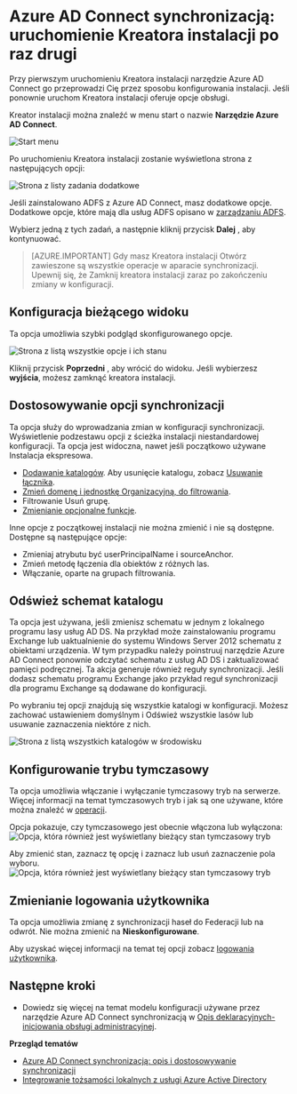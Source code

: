 <properties
    pageTitle="Azure AD Connect synchronizacją: uruchomienie Kreatora instalacji po raz drugi | Microsoft Azure"
    description="W tym miejscu wyjaśniono, działania Kreatora instalacji na drugim uruchomieniu go."
    keywords="Kreator instalacji narzędzie Azure AD Connect umożliwia skonfigurowanie ustawień konserwacji uruchomienia po raz drugi"
    services="active-directory"
    documentationCenter=""
    authors="andkjell"
    manager="femila"
    editor=""/>

<tags
    ms.service="active-directory"
    ms.workload="identity"
    ms.tgt_pltfrm="na"
    ms.devlang="na"
    ms.topic="article"
    ms.date="08/31/2016"
    ms.author="billmath"/>


# <a name="azure-ad-connect-sync-running-the-installation-wizard-a-second-time"></a>Azure AD Connect synchronizacją: uruchomienie Kreatora instalacji po raz drugi
Przy pierwszym uruchomieniu Kreatora instalacji narzędzie Azure AD Connect go przeprowadzi Cię przez sposobu konfigurowania instalacji. Jeśli ponownie uruchom Kreatora instalacji oferuje opcje obsługi.

Kreator instalacji można znaleźć w menu start o nazwie **Narzędzie Azure AD Connect**.

![Start menu](./media/active-directory-aadconnectsync-installation-wizard/startmenu.png)

Po uruchomieniu Kreatora instalacji zostanie wyświetlona strona z następujących opcji:

![Strona z listy zadania dodatkowe](./media/active-directory-aadconnectsync-installation-wizard/additionaltasks.png)

Jeśli zainstalowano ADFS z Azure AD Connect, masz dodatkowe opcje. Dodatkowe opcje, które mają dla usług ADFS opisano w [zarządzaniu ADFS](active-directory-aadconnect-federation-management.md#ad-fs-management).

Wybierz jedną z tych zadań, a następnie kliknij przycisk **Dalej** , aby kontynuować.

> [AZURE.IMPORTANT] Gdy masz Kreatora instalacji Otwórz zawieszone są wszystkie operacje w aparacie synchronizacji. Upewnij się, że Zamknij kreatora instalacji zaraz po zakończeniu zmiany w konfiguracji.

## <a name="view-current-configuration"></a>Konfiguracja bieżącego widoku
Ta opcja umożliwia szybki podgląd skonfigurowanego opcje.

![Strona z listą wszystkie opcje i ich stanu](./media/active-directory-aadconnectsync-installation-wizard/viewconfig.png)

Kliknij przycisk **Poprzedni** , aby wrócić do widoku. Jeśli wybierzesz **wyjścia**, możesz zamknąć kreatora instalacji.

## <a name="customize-synchronization-options"></a>Dostosowywanie opcji synchronizacji
Ta opcja służy do wprowadzania zmian w konfiguracji synchronizacji. Wyświetlenie podzestawu opcji z ścieżka instalacji niestandardowej konfiguracji. Ta opcja jest widoczna, nawet jeśli początkowo używane Instalacja ekspresowa.

- [Dodawanie katalogów](active-directory-aadconnect-get-started-custom.md#connect-your-directories). Aby usunięcie katalogu, zobacz [Usuwanie łącznika](active-directory-aadconnectsync-service-manager-ui-connectors.md#delete).
- [Zmień domenę i jednostkę Organizacyjną, do filtrowania](active-directory-aadconnect-get-started-custom.md#domain-and-ou-filtering).
- Filtrowanie Usuń grupę.
- [Zmienianie opcjonalne funkcje](active-directory-aadconnect-get-started-custom.md#optional-features).

Inne opcje z początkowej instalacji nie można zmienić i nie są dostępne. Dostępne są następujące opcje:

- Zmieniaj atrybutu być userPrincipalName i sourceAnchor.
- Zmień metodę łączenia dla obiektów z różnych las.
- Włączanie, oparte na grupach filtrowania.

## <a name="refresh-directory-schema"></a>Odśwież schemat katalogu
Ta opcja jest używana, jeśli zmienisz schematu w jednym z lokalnego programu lasy usług AD DS. Na przykład może zainstalowaniu programu Exchange lub uaktualnienie do systemu Windows Server 2012 schematu z obiektami urządzenia. W tym przypadku należy poinstruuj narzędzie Azure AD Connect ponownie odczytać schematu z usług AD DS i zaktualizować pamięci podręcznej. Ta akcja generuje również reguły synchronizacji. Jeśli dodasz schematu programu Exchange jako przykład reguł synchronizacji dla programu Exchange są dodawane do konfiguracji.

Po wybraniu tej opcji znajdują się wszystkie katalogi w konfiguracji. Możesz zachować ustawieniem domyślnym i Odśwież wszystkie lasów lub usuwanie zaznaczenia niektóre z nich.

![Strona z listą wszystkich katalogów w środowisku](./media/active-directory-aadconnectsync-installation-wizard/refreshschema.png)

## <a name="configure-staging-mode"></a>Konfigurowanie trybu tymczasowy
Ta opcja umożliwia włączanie i wyłączanie tymczasowy tryb na serwerze. Więcej informacji na temat tymczasowych tryb i jak są one używane, które można znaleźć w [operacji](active-directory-aadconnectsync-operations.md#staging-mode).

Opcja pokazuje, czy tymczasowego jest obecnie włączona lub wyłączona:  
![Opcja, która również jest wyświetlany bieżący stan tymczasowy tryb](./media/active-directory-aadconnectsync-installation-wizard/stagingmodecurrentstate.png)

Aby zmienić stan, zaznacz tę opcję i zaznacz lub usuń zaznaczenie pola wyboru.  
![Opcja, która również jest wyświetlany bieżący stan tymczasowy tryb](./media/active-directory-aadconnectsync-installation-wizard/stagingmodeenable.png)

## <a name="change-user-sign-in"></a>Zmienianie logowania użytkownika
Ta opcja umożliwia zmianę z synchronizacji haseł do Federacji lub na odwrót. Nie można zmienić na **Nieskonfigurowane**.

Aby uzyskać więcej informacji na temat tej opcji zobacz [logowania użytkownika](active-directory-aadconnect-user-signin.md#changing-user-sign-in-method).

## <a name="next-steps"></a>Następne kroki

- Dowiedz się więcej na temat modelu konfiguracji używane przez narzędzie Azure AD Connect synchronizacją w [Opis deklaracyjnych-inicjowania obsługi administracyjnej](active-directory-aadconnectsync-understanding-declarative-provisioning.md).

**Przegląd tematów**

- [Azure AD Connect synchronizacją: opis i dostosowywanie synchronizacji](active-directory-aadconnectsync-whatis.md)
- [Integrowanie tożsamości lokalnych z usługi Azure Active Directory](active-directory-aadconnect.md)
